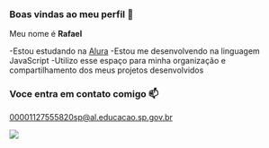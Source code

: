 ### Boas vindas ao meu perfil 💛

Meu nome é **Rafael**

-Estou estudando na [Alura](https://www.alura.com.br)
-Estou me desenvolvendo na linguagem JavaScript
-Utilizo esse espaço para minha organização e compartilhamento dos meus projetos desenvolvidos

### Voce entra em contato comigo 📫

00001127555820sp@al.educacao.sp.gov.br

![](https://media.tenor.com/72eeIh4CZd4AAAAi/ardan%C4%B1n-kedisi.gif)






